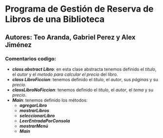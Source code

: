 # Programa de Gestión de Reserva de Libros de una Biblioteca

## Autores: Teo Aranda, Gabriel Perez y Alex Jiménez

### Comentarios codigo:
  - **_class abstract Libro_**: en esta clase abstracta tenemos definido el _título_, el _autor_ y el _metodo para calcular el precio_ del libro.
  - **_class LibroFiccion_**: tenemos definido el _título_, el _autor_, sus _páginas_ y su _precio_.
  - **_classLibroNoFiccion_**: tenemos definido el _título_, el _autor_, el _tema_ y su _precio_. 
  - **_Main_**: tenemos definido los métodos:
      - **_agregarLibro_**
      - **_mostrarLibros_**
      - **_seleccionarLibro_**
      - **_LeerEntradaPorConsola_**
      - **_mostrarMenú_**
      - **_Main_**
